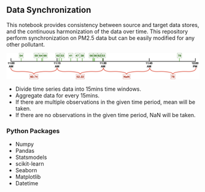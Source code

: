 ## Data Synchronization

This notebook provides consistency between source and target data stores, and the continuous harmonization of the data over time. This repository perform synchronization on PM2.5 data but can be easily modified for any other pollutant.


![title](Data_Time_Synchronization.png)


- Divide time series data into 15mins time windows.
- Aggregate data for every 15mins.
- If there are multiple observations in the given time period, mean will be taken.
- If there are no observations in the given time period, NaN will be taken.

### Python Packages

- Numpy
- Pandas
- Statsmodels
- scikit-learn
- Seaborn
- Matplotlib
- Datetime
